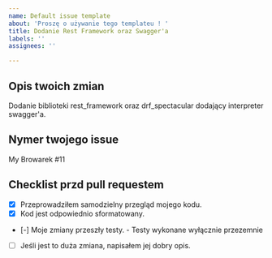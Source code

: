 ```yaml
---
name: Default issue template
about: 'Proszę o używanie tego templateu ! '
title: Dodanie Rest Framework oraz Swagger'a 
labels: ''
assignees: ''

---
```


## Opis twoich zmian

Dodanie biblioteki rest_framework oraz drf_spectacular dodający interpreter swagger'a.

## Nymer twojego issue

My Browarek #11

## Checklist przd pull requestem
- [x] Przeprowadziłem samodzielny przegląd mojego kodu.
- [x] Kod jest odpowiednio sformatowany.
- [-] Moje zmiany przeszły testy. - Testy wykonane wyłącznie przezemnie
- [ ] Jeśli jest to duża zmiana, napisałem jej dobry opis.
